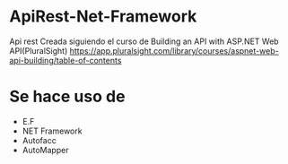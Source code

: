 # ApiRest-Net-Framework
Api rest
Creada siguiendo el curso de Building an API with ASP.NET Web API(PluralSight)
https://app.pluralsight.com/library/courses/aspnet-web-api-building/table-of-contents
# Se hace  uso de 
* E.F
* NET Framework
* Autofacc
* AutoMapper
